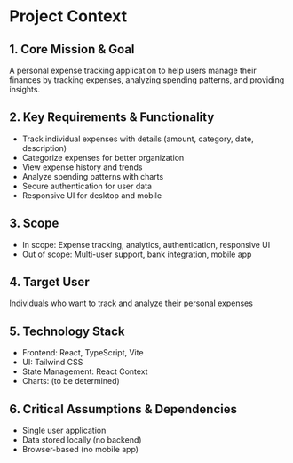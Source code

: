 # Project Context

## 1. Core Mission & Goal

A personal expense tracking application to help users manage their finances by tracking expenses, analyzing spending patterns, and providing insights.

## 2. Key Requirements & Functionality

- Track individual expenses with details (amount, category, date, description)
- Categorize expenses for better organization
- View expense history and trends
- Analyze spending patterns with charts
- Secure authentication for user data
- Responsive UI for desktop and mobile

## 3. Scope

- In scope: Expense tracking, analytics, authentication, responsive UI
- Out of scope: Multi-user support, bank integration, mobile app

## 4. Target User

Individuals who want to track and analyze their personal expenses

## 5. Technology Stack

- Frontend: React, TypeScript, Vite
- UI: Tailwind CSS
- State Management: React Context
- Charts: (to be determined)

## 6. Critical Assumptions & Dependencies

- Single user application
- Data stored locally (no backend)
- Browser-based (no mobile app)
